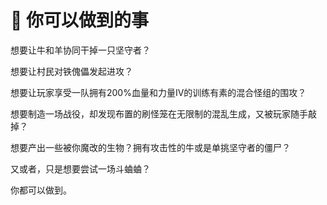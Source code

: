 # 🐚 你可以做到的事

想要让牛和羊协同干掉一只坚守者？

想要让村民对铁傀儡发起进攻？

想要让玩家享受一队拥有200%血量和力量IV的训练有素的混合怪组的围攻？

想要制造一场战役，却发现布置的刷怪笼在无限制的混乱生成，又被玩家随手敲掉？

想要产出一些被你魔改的生物？拥有攻击性的牛或是单挑坚守者的僵尸？

又或者，只是想要尝试一场斗蛐蛐？

你都可以做到。

